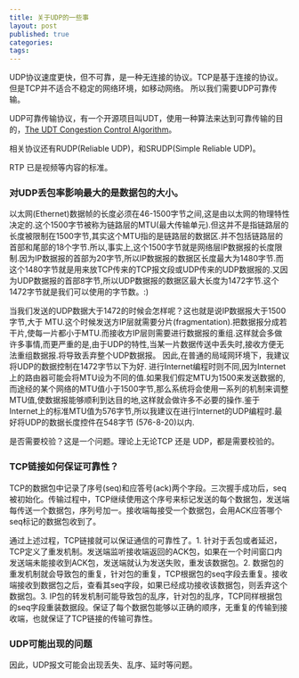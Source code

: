 ```yaml
---
title: 关于UDP的一些事
layout: post
published: true
categories: 
tags: 
---
```


UDP协议速度更快，但不可靠，是一种无连接的协议。TCP是基于连接的协议。但是TCP并不适合不稳定的网络环境，如移动网络。 所以我们需要UDP可靠传输。

UDP可靠传输协议，有一个开源项目叫UDT，使用一种算法来达到可靠传输的目的，[The UDT Congestion Control Algorithm](http://www.jenkinssoftware.com/raknet/manual/congestioncontrol.html)。

相关协议还有RUDP(Reliable UDP)，和SRUDP(Simple Reliable UDP)。

RTP 已是视频等内容的标准。

### 对UDP丢包率影响最大的是数据包的大小。

以太网(Ethernet)数据帧的长度必须在46-1500字节之间,这是由以太网的物理特性决定的.这个1500字节被称为链路层的MTU(最大传输单元).但这并不是指链路层的长度被限制在1500字节,其实这个MTU指的是链路层的数据区.并不包括链路层的首部和尾部的18个字节.所以,事实上,这个1500字节就是网络层IP数据报的长度限制.因为IP数据报的首部为20字节,所以IP数据报的数据区长度最大为1480字节.而这个1480字节就是用来放TCP传来的TCP报文段或UDP传来的UDP数据报的.又因为UDP数据报的首部8字节,所以UDP数据报的数据区最大长度为1472字节.这个1472字节就是我们可以使用的字节数。:) 

当我们发送的UDP数据大于1472的时候会怎样呢？这也就是说IP数据报大于1500字节,大于 MTU.这个时候发送方IP层就需要分片(fragmentation).把数据报分成若干片,使每一片都小于MTU.而接收方IP层则需要进行数据报的重组.这样就会多做许多事情,而更严重的是,由于UDP的特性,当某一片数据传送中丢失时,接收方便无法重组数据报.将导致丢弃整个UDP数据报。 
因此,在普通的局域网环境下，我建议将UDP的数据控制在1472字节以下为好. 
进行Internet编程时则不同,因为Internet上的路由器可能会将MTU设为不同的值.如果我们假定MTU为1500来发送数据的,而途经的某个网络的MTU值小于1500字节,那么系统将会使用一系列的机制来调整MTU值,使数据报能够顺利到达目的地,这样就会做许多不必要的操作.鉴于 Internet上的标准MTU值为576字节,所以我建议在进行Internet的UDP编程时.最好将UDP的数据长度控件在548字节 (576-8-20)以内.

是否需要校验？这是一个问题。理论上无论TCP 还是 UDP，都是需要校验的。


### TCP链接如何保证可靠性？
 TCP的数据包中记录了序号(seq)和应答号(ack)两个字段。三次握手成功后，seq被初始化。传输过程中，TCP继续使用这个序号来标记发送的每个数据包，发送端每传送一个数据包，序列号加一。接收端每接受一个数据包，会用ACK应答哪个seq标记的数据包收到了。

  通过上述过程，TCP链接就可以保证通信的可靠性了。1. 针对于丢包或者延迟，TCP定义了重发机制。发送端监听接收端返回的ACK包，如果在一个时间窗口内发送端未能接收到ACK包，发送端就认为发送失败，重发该数据包。2. 数据包的重发机制就会导致包的重复，针对包的重复，TCP根据包的seq字段去重复。接收端接收到数据包之后，查看其seq字段，如果已经成功接收该数据包，则丢弃这个数据包。3. IP包的转发机制可能导致包的乱序，针对包的乱序，TCP同样根据包的seq字段重装数据段。保证了每个数据包能够以正确的顺序，无重复的传输到接收端，也就保证了TCP链接的传输可靠性。

### UDP可能出现的问题

因此，UDP报文可能会出现丢失、乱序、延时等问题。
